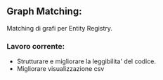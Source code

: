 ## Graph Matching:

Matching di grafi per Entity Registry.

### Lavoro corrente:

- Strutturare e migliorare la leggibilita' del codice.
- Migliorare visualizzazione csv

